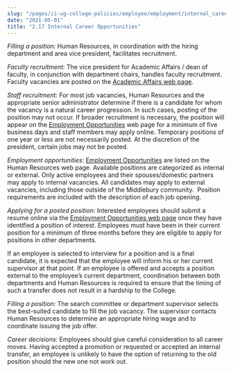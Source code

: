 ```yaml
---
slug: "/pages/ii-ug-college-policies/employee/employment/internal_career"
date: "2021-05-01"
title: "2.17 Internal Career Opportunities"
---
```


_Filling a position:_ Human Resources, in coordination with the hiring department and area vice president, facilitates recruitment.

_Faculty recruitment:_ The vice president for Academic Affairs / dean of faculty, in conjunction with department chairs, handles faculty recruitment. Faculty vacancies are posted on the [Academic Affairs web page](http://www.middlebury.edu/academics/administration/prospective_faculty/employment).

_Staff recruitment:_ For most job vacancies, Human Resources and the appropriate senior administrator determine if there is a candidate for whom the vacancy is a natural career progression. In such cases, posting of the position may not occur. If broader recruitment is necessary, the position will appear on the [Employment Opportunities](http://go.middlebury.edu/hr?jobs) web page for a minimum of five business days and staff members may apply online. Temporary positions of one year or less are not necessarily posted. At the discretion of the president, certain jobs may not be posted.

_Employment opportunities:_ [Employment Opportunities](http://go.middlebury.edu/hr?jobs) are listed on the Human Resources web page. Available positions are categorized as internal or external. Only active employees and their spouses/domestic partners may apply to internal vacancies. All candidates may apply to external vacancies, including those outside of the Middlebury community.  Position requirements are included with the description of each job opening.

_Applying for a posted position:_ Interested employees should submit a resume online via the [Employment Opportunities web page](http://www.middlebury.edu/offices/business/hr/jobseeker) once they have identified a position of interest. Employees must have been in their current position for a minimum of three months before they are eligible to apply for positions in other departments.

If an employee is selected to interview for a position and is a final candidate, it is expected that the employee will inform his or her current supervisor at that point. If an employee is offered and accepts a position external to the employee’s current department, coordination between both departments and Human Resources is required to ensure that the timing of such a transfer does not result in a hardship to the College.

_Filling a position:_ The search committee or department supervisor selects the best-suited candidate to fill the job vacancy. The supervisor contacts Human Resources to determine an appropriate hiring wage and to coordinate issuing the job offer.

_Career decisions:_ Employees should give careful consideration to all career moves. Having accepted a promotion or requested or accepted an internal transfer, an employee is unlikely to have the option of returning to the old position should the new one not work out.